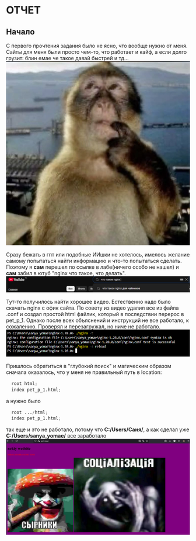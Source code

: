 # ОТЧЕТ
## Начало
С первого прочтения задания было не ясно, что вообще нужно от меня. Сайты для меня были просто чем-то, что работает и кайф, а если долго грузит: блин емае че такое давай быстрей и тд...
![фото](./images/monkey%20thinking.jpg)  

Сразу бежать в гпт или подобные ИИшки не хотелось, имелось желание самому попытаться найти информацию и что-то попытаться сделать. Поэтому я **сам** перешел по ссылке в лабе(ничего особо не нашел) и **сам** забил в ютуб "nginx что такое, что делать".
![фото](./images/youtube_sk.png)  


Тут-то получилось найти хорошее видео. Естественно надо было скачать nginx с офик сайта. По совету из видео удалил все из файла .conf и создал простой html файлик, который в последствии перерос в pet_p_1. Однако после всех объяснений и инструкций не все работало, к сожалению. Проверял и перезагружал, но ниче не работало.
![фото](./images/second_first.png)  


Пришлось обратиться в "глубокий поиск" и магическим образом сначала оказалось, что у меня не правильный путь в location:
```python
  root html;
  index pet_p_1.html;
```  
а нужно было 
```python
  root .../html;
  index pet_p_1.html;
```
так еще и это не работало, потому что **C:/Users/Саня/**, а как сделал уже **C:/Users/sanya_yomae/** все заработало
![фото](./images/perviy.png)  


